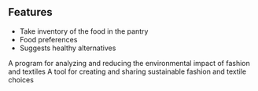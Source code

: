 #

## Features
- Take inventory of the food in the pantry
- Food preferences
- Suggests healthy alternatives

A program for analyzing and reducing the environmental impact of fashion and textiles
A tool for creating and sharing sustainable fashion and textile choices